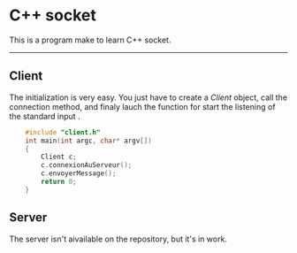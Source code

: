 C++ socket
===================

This is a program make to learn C++ socket.

----------

<i class="icon-refresh"></i>**Client**
------------

The initialization is very easy. You just have to create a *Client* object, call the connection method, and finaly lauch the function for start the listening of the standard input .

```C++
    #include "client.h"
    int main(int argc, char* argv[])
    {
        Client c;
        c.connexionAuServeur();
        c.envoyerMessage();
        return 0;
    }
```  

<i class="icon-sitemap"></i>**Server**
------------

The server isn't aivailable on the repository, but it's in work.
